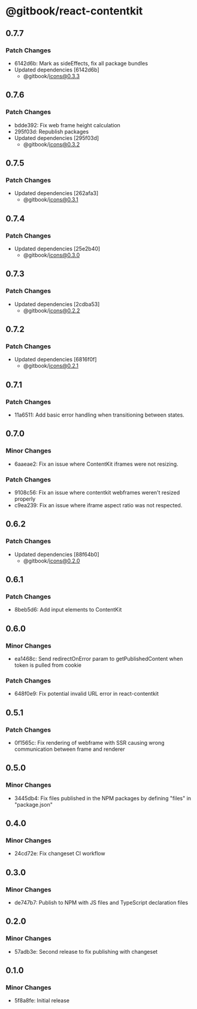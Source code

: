 # @gitbook/react-contentkit

## 0.7.7

### Patch Changes

- 6142d6b: Mark as sideEffects, fix all package bundles
- Updated dependencies [6142d6b]
  - @gitbook/icons@0.3.3

## 0.7.6

### Patch Changes

- bdde392: Fix web frame height calculation
- 295f03d: Republish packages
- Updated dependencies [295f03d]
  - @gitbook/icons@0.3.2

## 0.7.5

### Patch Changes

- Updated dependencies [262afa3]
  - @gitbook/icons@0.3.1

## 0.7.4

### Patch Changes

- Updated dependencies [25e2b40]
  - @gitbook/icons@0.3.0

## 0.7.3

### Patch Changes

- Updated dependencies [2cdba53]
  - @gitbook/icons@0.2.2

## 0.7.2

### Patch Changes

- Updated dependencies [6816f0f]
  - @gitbook/icons@0.2.1

## 0.7.1

### Patch Changes

- 11a6511: Add basic error handling when transitioning between states.

## 0.7.0

### Minor Changes

- 6aaeae2: Fix an issue where ContentKit iframes were not resizing.

### Patch Changes

- 9108c56: Fix an issue where contentkit webframes weren't resized properly
- c9ea239: Fix an issue where iframe aspect ratio was not respected.

## 0.6.2

### Patch Changes

- Updated dependencies [88f64b0]
  - @gitbook/icons@0.2.0

## 0.6.1

### Patch Changes

- 8beb5d6: Add input elements to ContentKit

## 0.6.0

### Minor Changes

- ea1468c: Send redirectOnError param to getPublishedContent when token is pulled from cookie

### Patch Changes

- 648f0e9: Fix potential invalid URL error in react-contentkit

## 0.5.1

### Patch Changes

- 0f1565c: Fix rendering of webframe with SSR causing wrong communication between frame and renderer

## 0.5.0

### Minor Changes

- 3445db4: Fix files published in the NPM packages by defining "files" in "package.json"

## 0.4.0

### Minor Changes

- 24cd72e: Fix changeset CI workflow

## 0.3.0

### Minor Changes

- de747b7: Publish to NPM with JS files and TypeScript declaration files

## 0.2.0

### Minor Changes

- 57adb3e: Second release to fix publishing with changeset

## 0.1.0

### Minor Changes

- 5f8a8fe: Initial release
